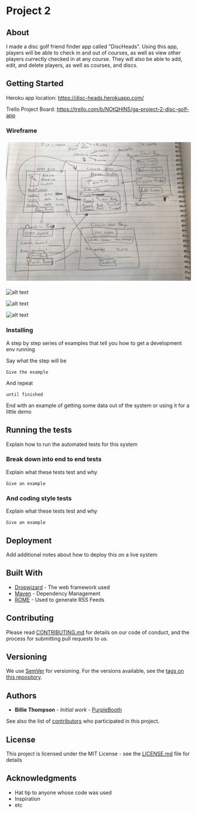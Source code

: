 # Project 2

## About

I made a disc golf friend finder app called "DiscHeads". Using this app, players will be able to check in and out of courses, as well as view other players currectly checked in at any course. They will also be able to add, edit, and delete players, as well as courses, and discs.

## Getting Started

Heroku app location: https://disc-heads.herokuapp.com/

Trello Project Board: https://trello.com/b/NOtQHlN5/ga-project-2-disc-golf-app

### Wireframe

![alt text](public/images/Wireframe.jpg "Wireframe")

![alt text](public/images/Start.png "Start Menu")

![alt text](public/images/NewPlayer.png "Adding Players")

![alt text](public/images/PlayerList.png "All Players")

### Installing

A step by step series of examples that tell you how to get a development env running

Say what the step will be

```
Give the example
```

And repeat

```
until finished
```

End with an example of getting some data out of the system or using it for a little demo

## Running the tests

Explain how to run the automated tests for this system

### Break down into end to end tests

Explain what these tests test and why

```
Give an example
```

### And coding style tests

Explain what these tests test and why

```
Give an example
```

## Deployment

Add additional notes about how to deploy this on a live system

## Built With

* [Dropwizard](http://www.dropwizard.io/1.0.2/docs/) - The web framework used
* [Maven](https://maven.apache.org/) - Dependency Management
* [ROME](https://rometools.github.io/rome/) - Used to generate RSS Feeds

## Contributing

Please read [CONTRIBUTING.md](https://gist.github.com/PurpleBooth/b24679402957c63ec426) for details on our code of conduct, and the process for submitting pull requests to us.

## Versioning

We use [SemVer](http://semver.org/) for versioning. For the versions available, see the [tags on this repository](https://github.com/your/project/tags). 

## Authors

* **Billie Thompson** - *Initial work* - [PurpleBooth](https://github.com/PurpleBooth)

See also the list of [contributors](https://github.com/your/project/contributors) who participated in this project.

## License

This project is licensed under the MIT License - see the [LICENSE.md](LICENSE.md) file for details

## Acknowledgments

* Hat tip to anyone whose code was used
* Inspiration
* etc
